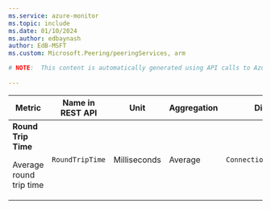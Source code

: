 ```yaml
---
ms.service: azure-monitor
ms.topic: include
ms.date: 01/10/2024
ms.author: edbaynash
author: EdB-MSFT
ms.custom: Microsoft.Peering/peeringServices, arm

# NOTE:  This content is automatically generated using API calls to Azure. Any edits made on these files will be overwritten in the next run of the script. 
 
---
```


  
  
|Metric|Name in REST API|Unit|Aggregation|Dimensions|Time Grains|DS Export|
|---|---|---|---|---|---|---|
|**Round Trip Time**<p><p>Average round trip time |`RoundTripTime` |Milliseconds |Average |`ConnectionMonitorTestName`|PT1M |Yes|